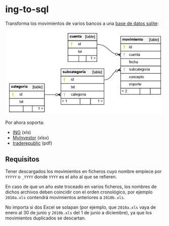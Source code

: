 # ing-to-sql

Transforma los movimientos de varios bancos a una [base de datos sqlite](sql/schema.sql):

![Diagrama de la base de datos](sql/diagram.png)

Por ahora soporta:

* [ING](https://ing.ingdirect.es) (xls)
* [MyInvestor](https://app.myinvestor.es) (xlsx)
* [traderepublic](https://traderepublic.com/) (pdf)

## Requisitos

Tener descargados los movimientos en ficheros cuyo nombre
empiece por `YYYYY` o `_YYYY` donde `YYYY` es el año al que se refieren.

En caso de que un año este troceado en varios ficheros, los nombres
de dichos archivos deben coincidir con el orden cronológico,
por ejemplo `2010a.xls` contendrá movimientos anteriores a `2010b.xls`.

No importa si dos Excel se solapan (por ejemplo, que `2010a.xls` vaya
de enero al 30 de junio y `2010b.xls` del 1 de junio a diciembre), ya
que los movimientos duplicados se descartan.
